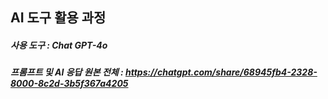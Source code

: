 ## AI 도구 활용 과정
##### 사용 도구 : Chat GPT-4o  
##### 프롬프트 및 AI 응답 원본 전체 : https://chatgpt.com/share/68945fb4-2328-8000-8c2d-3b5f367a4205  
